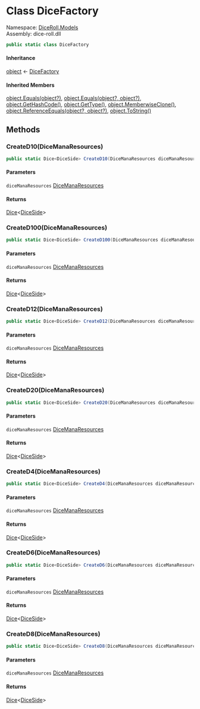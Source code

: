# <a id="DiceRoll_Models_DiceFactory"></a> Class DiceFactory

Namespace: [DiceRoll.Models](DiceRoll.Models.md)  
Assembly: dice\-roll.dll  

```csharp
public static class DiceFactory
```

#### Inheritance

[object](https://learn.microsoft.com/dotnet/api/system.object) ← 
[DiceFactory](DiceRoll.Models.DiceFactory.md)

#### Inherited Members

[object.Equals\(object?\)](https://learn.microsoft.com/dotnet/api/system.object.equals\#system\-object\-equals\(system\-object\)), 
[object.Equals\(object?, object?\)](https://learn.microsoft.com/dotnet/api/system.object.equals\#system\-object\-equals\(system\-object\-system\-object\)), 
[object.GetHashCode\(\)](https://learn.microsoft.com/dotnet/api/system.object.gethashcode), 
[object.GetType\(\)](https://learn.microsoft.com/dotnet/api/system.object.gettype), 
[object.MemberwiseClone\(\)](https://learn.microsoft.com/dotnet/api/system.object.memberwiseclone), 
[object.ReferenceEquals\(object?, object?\)](https://learn.microsoft.com/dotnet/api/system.object.referenceequals), 
[object.ToString\(\)](https://learn.microsoft.com/dotnet/api/system.object.tostring)

## Methods

### <a id="DiceRoll_Models_DiceFactory_CreateD10_DiceRoll_Models_DiceManaResources_"></a> CreateD10\(DiceManaResources\)

```csharp
public static Dice<DiceSide> CreateD10(DiceManaResources diceManaResources)
```

#### Parameters

`diceManaResources` [DiceManaResources](DiceRoll.Models.DiceManaResources.md)

#### Returns

 [Dice](DiceRoll.Models.Dice\-1.md)<[DiceSide](DiceRoll.Models.DiceSide.md)\>

### <a id="DiceRoll_Models_DiceFactory_CreateD100_DiceRoll_Models_DiceManaResources_"></a> CreateD100\(DiceManaResources\)

```csharp
public static Dice<DiceSide> CreateD100(DiceManaResources diceManaResources)
```

#### Parameters

`diceManaResources` [DiceManaResources](DiceRoll.Models.DiceManaResources.md)

#### Returns

 [Dice](DiceRoll.Models.Dice\-1.md)<[DiceSide](DiceRoll.Models.DiceSide.md)\>

### <a id="DiceRoll_Models_DiceFactory_CreateD12_DiceRoll_Models_DiceManaResources_"></a> CreateD12\(DiceManaResources\)

```csharp
public static Dice<DiceSide> CreateD12(DiceManaResources diceManaResources)
```

#### Parameters

`diceManaResources` [DiceManaResources](DiceRoll.Models.DiceManaResources.md)

#### Returns

 [Dice](DiceRoll.Models.Dice\-1.md)<[DiceSide](DiceRoll.Models.DiceSide.md)\>

### <a id="DiceRoll_Models_DiceFactory_CreateD20_DiceRoll_Models_DiceManaResources_"></a> CreateD20\(DiceManaResources\)

```csharp
public static Dice<DiceSide> CreateD20(DiceManaResources diceManaResources)
```

#### Parameters

`diceManaResources` [DiceManaResources](DiceRoll.Models.DiceManaResources.md)

#### Returns

 [Dice](DiceRoll.Models.Dice\-1.md)<[DiceSide](DiceRoll.Models.DiceSide.md)\>

### <a id="DiceRoll_Models_DiceFactory_CreateD4_DiceRoll_Models_DiceManaResources_"></a> CreateD4\(DiceManaResources\)

```csharp
public static Dice<DiceSide> CreateD4(DiceManaResources diceManaResources)
```

#### Parameters

`diceManaResources` [DiceManaResources](DiceRoll.Models.DiceManaResources.md)

#### Returns

 [Dice](DiceRoll.Models.Dice\-1.md)<[DiceSide](DiceRoll.Models.DiceSide.md)\>

### <a id="DiceRoll_Models_DiceFactory_CreateD6_DiceRoll_Models_DiceManaResources_"></a> CreateD6\(DiceManaResources\)

```csharp
public static Dice<DiceSide> CreateD6(DiceManaResources diceManaResources)
```

#### Parameters

`diceManaResources` [DiceManaResources](DiceRoll.Models.DiceManaResources.md)

#### Returns

 [Dice](DiceRoll.Models.Dice\-1.md)<[DiceSide](DiceRoll.Models.DiceSide.md)\>

### <a id="DiceRoll_Models_DiceFactory_CreateD8_DiceRoll_Models_DiceManaResources_"></a> CreateD8\(DiceManaResources\)

```csharp
public static Dice<DiceSide> CreateD8(DiceManaResources diceManaResources)
```

#### Parameters

`diceManaResources` [DiceManaResources](DiceRoll.Models.DiceManaResources.md)

#### Returns

 [Dice](DiceRoll.Models.Dice\-1.md)<[DiceSide](DiceRoll.Models.DiceSide.md)\>

